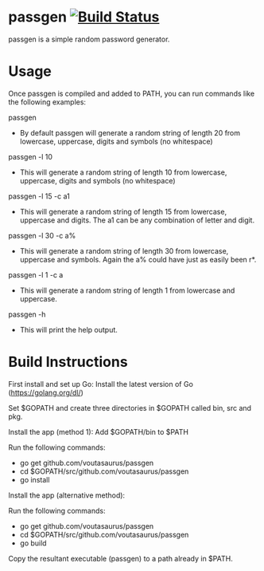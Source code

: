 passgen [![Build Status](https://travis-ci.org/voutasaurus/passgen.svg?branch=master)](https://travis-ci.org/voutasaurus/passgen)
=======

passgen is a simple random password generator.

Usage
=====

Once passgen is compiled and added to PATH, you can run commands like the following examples:

passgen
- By default passgen will generate a random string of length 20 from lowercase, uppercase, digits and symbols (no whitespace)

passgen -l 10
- This will generate a random string of length 10 from lowercase, uppercase, digits and symbols (no whitespace)

passgen -l 15 -c a1
- This will generate a random string of length 15 from lowercase, uppercase and digits. The a1 can be any combination of letter and digit.

passgen -l 30 -c a%
- This will generate a random string of length 30 from lowercase, uppercase and symbols. Again the a% could have just as easily been r*.

passgen -l 1 -c a
- This will generate a random string of length 1 from lowercase and uppercase.

passgen -h
- This will print the help output.


Build Instructions
==================

First install and set up Go:
Install the latest version of Go (https://golang.org/dl/)

Set $GOPATH and create three directories in $GOPATH called bin, src and pkg.

Install the app (method 1):
Add $GOPATH/bin to $PATH

Run the following commands:
- go get github.com/voutasaurus/passgen
- cd $GOPATH/src/github.com/voutasaurus/passgen
- go install

Install the app (alternative method):

Run the following commands:
- go get github.com/voutasaurus/passgen
- cd $GOPATH/src/github.com/voutasaurus/passgen
- go build

Copy the resultant executable (passgen) to a path already in $PATH.

